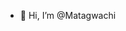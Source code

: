 - 👋 Hi, I’m @Matagwachi


<!---
Matagwachi/Matagwachi is a ✨ special ✨ repository because its `README.md` (this file) appears on your GitHub profile.
You can click the Preview link to take a look at your changes.
--->
